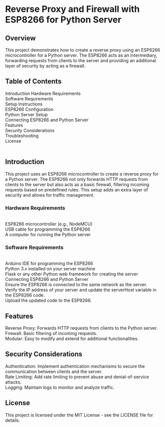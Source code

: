 
<h1>Reverse Proxy and Firewall with ESP8266 for Python Server</h1>
<h2>Overview</h2>
This project demonstrates how to create a reverse proxy using an ESP8266 microcontroller for a Python server. The ESP8266 acts as an intermediary, forwarding requests from clients to the server and providing an additional layer of security by acting as a firewall.<br>
<h2>Table of Contents</h2>
Introduction
Hardware Requirements<br>
Software Requirements<br>
Setup Instructions<br>
ESP8266 Configuration<br>
Python Server Setup<br>
Connecting ESP8266 and Python Server<br>
Features<br>
Security Considerations<br>
Troubleshooting<br>
License<br><br>
<h2>Introduction</h2>
This project uses an ESP8266 microcontroller to create a reverse proxy for a Python server. The ESP8266 not only forwards HTTP requests from clients to the server but also acts as a basic firewall, filtering incoming requests based on predefined rules. This setup adds an extra layer of security and allows for traffic management.<br>
<h3>Hardware Requirements</h3><br>
ESP8266 microcontroller (e.g., NodeMCU)<br>
USB cable for programming the ESP8266<br>
A computer for running the Python server<br>
<h3>Software Requirements</h3><br>
Arduino IDE for programming the ESP8266<br>
Python 3.x installed on your server machine<br>
Flask or any other Python web framework for creating the server<br>
Connecting ESP8266 and Python Server<br>
Ensure the ESP8266 is connected to the same network as the server.<br>
Verify the IP address of your server and update the serverHost variable in the ESP8266 code.<br>
Upload the updated code to the ESP8266.<br>
<h2>Features</h2>
Reverse Proxy: Forwards HTTP requests from clients to the Python server.<br>
Firewall: Basic filtering of incoming requests.<br>
Modular: Easy to modify and extend for additional functionalities.<br>
<h2>Security Considerations</h2>
Authentication: Implement authentication mechanisms to secure the communication between clients and the server.<br>
Rate Limiting: Add rate limiting to prevent abuse and denial-of-service attacks.<br>
Logging: Maintain logs to monitor and analyze traffic.<br>

<h2>License</h2>
This project is licensed under the MIT License - see the LICENSE file for details.

